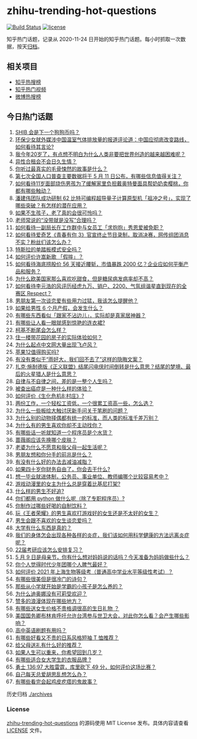 # zhihu-trending-hot-questions

[![Build Status](https://github.com/justjavac/zhihu-trending-hot-questions/workflows/ci/badge.svg?branch=master)](https://github.com/justjavac/zhihu-trending-hot-questions/actions)
[![license](https://img.shields.io/github/license/justjavac/zhihu-trending-hot-questions)](https://github.com/justjavac/zhihu-trending-hot-questions/blob/master/LICENSE)

知乎热门话题，记录从 2020-11-24 日开始的知乎热门话题。每小时抓取一次数据，按天[归档](./archives)。

## 相关项目

- [知乎热搜榜](https://github.com/justjavac/zhihu-trending-top-search)
- [知乎热门视频](https://github.com/justjavac/zhihu-trending-hot-video)
- [微博热搜榜](https://github.com/justjavac/weibo-trending-hot-search)

## 今日热门话题

<!-- BEGIN -->
<!-- 最后更新时间 Mon May 10 2021 04:01:31 GMT+0800 (China Standard Time) -->

1. [SHIB 会是下一个狗狗币吗？](https://www.zhihu.com/question/455602405)
2. [环保少女就外媒涉中国温室气体排放量的报道评论道：中国应彻底改变路线，如何看待其言论?](https://www.zhihu.com/question/458454363)
3. [我今年20岁了，有点想不明白为什么人类非要把世界创造的越来越困难呢？](https://www.zhihu.com/question/452475296)
4. [异性合租会不会日久生情？](https://www.zhihu.com/question/295424569)
5. [你听过最真实的毛骨悚然的故事是什么？](https://www.zhihu.com/question/458168131)
6. [第七次全国人口普查主要数据将于 5 月 11
   日公布，有哪些信息值得关注？](https://www.zhihu.com/question/458484293)
7. [如何看待11岁面部烧伤男孩为了缓解家里负担戴奥特曼面具帮奶奶卖樱桃，你都有哪些触动？](https://www.zhihu.com/question/458441722)
8. [潘建伟团队成功研制 62
   比特可编程超导量子计算原型机「祖冲之号」，实现了哪些突破？有怎样的潜在应用？](https://www.zhihu.com/question/458402313)
9. [如果不生孩子，老了真的会很可怜吗？](https://www.zhihu.com/question/444313202)
10. [老师常说的“没带就是没写”合理吗？](https://www.zhihu.com/question/457033055)
11. [如何看待一副局长在工作群中与女员工「求抱抱」秀恩爱被免职？](https://www.zhihu.com/question/458503250)
12. [如何看待爱奇艺《青春有你
    3》官宣终止节目录制，取消决赛，网传组团消息不实？粉丝们该怎么办？](https://www.zhihu.com/question/458528380)
13. [特斯拉的单踏板模式安全吗？](https://www.zhihu.com/question/457106227)
14. [如何评价许嵩新歌 「假摔」？](https://www.zhihu.com/question/458607627)
15. [如何看待海底捞股价 56 天接近腰斩，市值暴跌 2000
    亿？企业应如何平衡产品和服务？](https://www.zhihu.com/question/458401875)
16. [为什么欧美国家那么喜欢吃甜食，但是糖尿病发病率却不高？](https://www.zhihu.com/question/418929439)
17. [如何看待李元浩的风评历经虎九万、销户、2200、气氛组谐星直到现在的全赛区
    Respect？](https://www.zhihu.com/question/458398300)
18. [男朋友第一次谈恋爱有些用力过猛，我该怎么提醒他？](https://www.zhihu.com/question/419802297)
19. [如果给男性 6 个月产假，会发生什么？](https://www.zhihu.com/question/458379267)
20. [有哪些东西看似「跟家不沾边儿」，实际却是真家居神器？](https://www.zhihu.com/question/454606011)
21. [有哪些让人看一眼就感到惊艳的连衣裙?](https://www.zhihu.com/question/383661922)
22. [柯基不断尾会怎么样？](https://www.zhihu.com/question/366868572)
23. [住一楼带花园的房子的实际体验如何？](https://www.zhihu.com/question/24249319)
24. [为什么起点中文网大量出现飞卢风？](https://www.zhihu.com/question/454447604)
25. [苹果12值得购买吗?](https://www.zhihu.com/question/369674875)
26. [有没有类似于“雨好大，我们回不去了”这样的隐晦文案？](https://www.zhihu.com/question/445913131)
27. [扎克·施耐德版《正义联盟》结尾闪电侠时间倒转是什么意思？结尾的梦境、最后的火星猎人是什么意思？](https://www.zhihu.com/question/450098286)
28. [自律与不自律之间，差的是一整个人生吗？](https://www.zhihu.com/question/441394802)
29. [被查出癌症是一种什么样的体验？](https://www.zhihu.com/question/316703481)
30. [如何评价《生化危机8:村庄》?](https://www.zhihu.com/question/401056274)
31. [两份工作，一个轻松工资低，一个很累工资高一些，怎么选？](https://www.zhihu.com/question/63557154)
32. [为什么一些板绘大触讨厌新手问关于笔刷的问题？](https://www.zhihu.com/question/29415580)
33. [为什么别的动物择偶都有统一的标准，而人类的标准千差万别？](https://www.zhihu.com/question/457515166)
34. [为什么有的男生喜欢你却不主动找你？](https://www.zhihu.com/question/328791863)
35. [有哪些话一听就知道一个程序员是个水货？](https://www.zhihu.com/question/439598096)
36. [蔷薇阁应该先换哪个皮肤？](https://www.zhihu.com/question/457705284)
37. [老婆为什么不愿意和我父母一起生活呢？](https://www.zhihu.com/question/458049398)
38. [男朋友想和你分手的前兆是什么？](https://www.zhihu.com/question/23312889)
39. [有没有什么好的办法去减油减脂？](https://www.zhihu.com/question/455888186)
40. [如果四十岁你财务自由了，你会去干什么?](https://www.zhihu.com/question/323042685)
41. [想一毕业就进体制，公务员、事业单位、教师编哪个比较容易考中？](https://www.zhihu.com/question/456370248)
42. [游戏动漫里的女主为什么总是穿着比基尼打架?](https://www.zhihu.com/question/453352120)
43. [什么样的男生不好追?](https://www.zhihu.com/question/295115524)
44. [你们都用 python 做什么呢（除了专职程序员）?](https://www.zhihu.com/question/439442263)
45. [你制作过哪些好喝的自制饮料？](https://www.zhihu.com/question/23019168)
46. [玩《王者荣耀》的男生喜欢打游戏好的女生还是不太好的女生？](https://www.zhihu.com/question/457990985)
47. [男生会跟不喜欢的女生谈恋爱吗？](https://www.zhihu.com/question/451063860)
48. [大学有什么东西是真的？](https://www.zhihu.com/question/430807321)
49. [我们的身体怎会出现各种各样的炎症，我们该如何用科学健康的方法远离炎症呢？](https://www.zhihu.com/question/457066503)
50. [22届考研应该怎么安排复习？](https://www.zhihu.com/question/413326195)
51. [5 月 9
    日是母亲节，你有什么想对妈妈说的话吗？今天准备为妈妈做些什么？](https://www.zhihu.com/question/458478831)
52. [你个人觉得时代少年团哪个人脾气最好？](https://www.zhihu.com/question/452322693)
53. [如何评价 2021
    年上海生物等级考（普通高中学业水平等级性考试）？](https://www.zhihu.com/question/455464126)
54. [有哪些很美但是很冷门的诗句？](https://www.zhihu.com/question/375569001)
55. [那些从小学就开始是学霸的小孩子是怎么养的？](https://www.zhihu.com/question/427567462)
56. [为什么迪奥娜没有可莉受欢迎？](https://www.zhihu.com/question/458071219)
57. [赞多的浪漫体现在哪些地方？](https://www.zhihu.com/question/458459520)
58. [有哪些送女生价格不贵格调很高的生日礼物 ？](https://www.zhihu.com/question/277831030)
59. [美国国务卿布林肯呼吁允许台湾参与世卫大会，对此你怎么看？会产生哪些影响？](https://www.zhihu.com/question/458323936)
60. [高中英语刷题有用吗？](https://www.zhihu.com/question/312216212)
61. [有哪些好看又不贵的日系风格短袖 T 恤推荐？](https://www.zhihu.com/question/267880033)
62. [给父母送礼有什么好的推荐？](https://www.zhihu.com/question/27251347)
63. [如果人生可以重来，你希望回到几岁？](https://www.zhihu.com/question/457500157)
64. [有哪些适合女大学生的衣服品牌 ?](https://www.zhihu.com/question/37101521)
65. [勇士 136:97 大胜雷霆，库里砍下 49
    分，如何评价这场比赛？](https://www.zhihu.com/question/458480119)
66. [自己每天总爱胡思乱想怎么办？](https://www.zhihu.com/question/364386829)
67. [有哪些看完会起鸡皮疙瘩的鬼故事？](https://www.zhihu.com/question/447385140)

<!-- END -->

历史归档 [./archives](./archives)

### License

[zhihu-trending-hot-questions](https://github.com/justjavac/zhihu-trending-hot-questions)
的源码使用 MIT License 发布。具体内容请查看 [LICENSE](./LICENSE) 文件。
